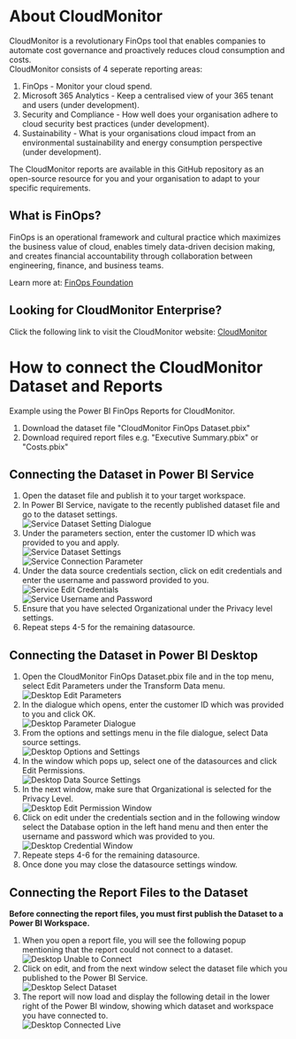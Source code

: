 
# About CloudMonitor
CloudMonitor is a revolutionary FinOps tool that enables companies to automate cost governance and proactively reduces cloud consumption and costs.  
CloudMonitor consists of 4 seperate reporting areas:
1. FinOps - Monitor your cloud spend.
2. Microsoft 365 Analytics - Keep a centralised view of your 365 tenant and users (under development).
3. Security and Compliance - How well does your organisation adhere to cloud security best practices (under development).
4. Sustainability - What is your organisations cloud impact from an environmental sustainability and energy consumption perspective (under development).


The CloudMonitor reports are available in this GitHub repository as an open-source resource for you and your organisation to adapt to your specific requirements.
## What is FinOps?
FinOps is an operational framework and cultural practice which maximizes the business value of cloud, enables timely data-driven decision making, and creates financial accountability through collaboration between engineering, finance, and business teams.  

Learn more at: [FinOps Foundation](https://www.finops.org)

## Looking for CloudMonitor Enterprise?
Click the following link to visit the CloudMonitor website: [CloudMonitor](https://cloudmonitor.ai)


# How to connect the CloudMonitor Dataset and Reports
Example using the Power BI FinOps Reports for CloudMonitor.

1. Download the dataset file "CloudMonitor FinOps Dataset.pbix"  
2. Download required report files e.g. "Executive Summary.pbix" or "Costs.pbix"  

## Connecting the Dataset in Power BI Service

1. Open the dataset file and publish it to your target workspace.  
2. In Power BI Service, navigate to the recently published dataset file and go to the dataset settings.  
![Service Dataset Setting Dialogue](https://github.com/CloudMonitorFinOps/reporting/assets/104886947/66714eab-ca2b-46f8-942b-dff045cdac29)  
3. Under the parameters section, enter the customer ID which was provided to you and apply.  
![Service Dataset Settings](https://github.com/CloudMonitorFinOps/reporting/assets/104886947/3e42e599-83c0-4aa2-96c8-5890fd22bd3c)  
![Service Connection Parameter](https://github.com/CloudMonitorFinOps/reporting/assets/104886947/540dac8a-9e34-4732-bc3d-5d2609bb464f)  
4. Under the data source credentials section, click on edit credentials and enter the username and password provided to you.  
![Service Edit Credentials](https://github.com/CloudMonitorFinOps/reporting/assets/104886947/44f3a5db-0e9c-46e6-8167-de24fd1c4dde)  
![Service Username and Password](https://github.com/CloudMonitorFinOps/reporting/assets/104886947/f55ff0a4-aa18-433b-a1b5-a0fc21dad61a)  
5. Ensure that you have selected Organizational under the Privacy level settings.  
6. Repeat steps 4-5 for the remaining datasource.  

## Connecting the Dataset in Power BI Desktop

1. Open the CloudMonitor FinOps Dataset.pbix file and in the top menu, select Edit Parameters under the Transform Data menu.  
![Desktop Edit Parameters](https://github.com/CloudMonitorFinOps/reporting/assets/104886947/ceb36276-466f-44fb-b318-ce8ac7838883)  
2. In the dialogue which opens, enter the customer ID which was provided to you and click OK.  
![Desktop Parameter Dialogue](https://github.com/CloudMonitorFinOps/reporting/assets/104886947/2de7b61c-ab79-4fb2-b110-134695f1d173)  
3. From the options and settings menu in the file dialogue, select Data source settings.  
![Desktop Options and Settings](https://github.com/CloudMonitorFinOps/reporting/assets/104886947/898b5cdc-f28a-4707-accf-acc360e67dba)  
4. In the window which pops up, select one of the datasources and click Edit Permissions.  
![Desktop Data Source Settings](https://github.com/CloudMonitorFinOps/reporting/assets/104886947/ce04ccf7-9ad8-4a04-bff8-567bb97ed5c0)  
5. In the next window, make sure that Organizational is selected for the Privacy Level.  
![Desktop Edit Permission Window](https://github.com/CloudMonitorFinOps/reporting/assets/104886947/876f970a-21d8-429e-baa2-5131d6e559a5)  
6. Click on edit under the credentials section and in the following window select the Database option in the left hand menu and then enter the username and password which was provided to you.  
![Desktop Credential Window](https://github.com/CloudMonitorFinOps/reporting/assets/104886947/49700650-7bf8-48ee-8711-657f29b1be77)  
7. Repeate steps 4-6 for the remaining datasource.  
8. Once done you may close the datasource settings window.  

## Connecting the Report Files to the Dataset
**Before connecting the report files, you must first publish the Dataset to a Power BI Workspace.**

1. When you open a report file, you will see the following popup mentioning that the report could not connect to a dataset.  
![Desktop Unable to Connect](https://github.com/CloudMonitorFinOps/reporting/assets/104886947/0ee0c013-5556-49a9-9306-21120cd05e8f)  
2. Click on edit, and from the next window select the dataset file which you published to the Power BI Service.  
![Desktop Select Dataset](https://github.com/CloudMonitorFinOps/reporting/assets/104886947/78f2a81a-fc33-433d-a5a5-52cd6705da0f)  
3. The report will now load and display the following detail in the lower right of the Power BI window, showing which dataset and workspace you have connected to.    
![Desktop Connected Live](https://github.com/CloudMonitorFinOps/reporting/assets/104886947/ff010ed7-c2c3-484e-82c0-a5bc715ce4c7)  
